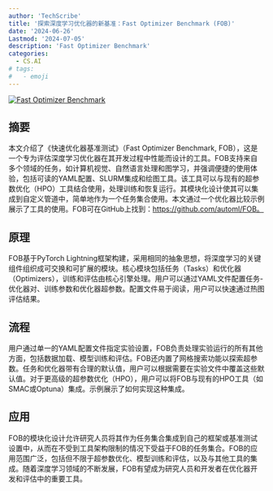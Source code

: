 ```yaml
---
author: 'TechScribe'
title: '探索深度学习优化器的新基准：Fast Optimizer Benchmark (FOB)'
date: '2024-06-26'
Lastmod: '2024-07-05'
description: 'Fast Optimizer Benchmark'
categories:
  - CS.AI
# tags:
#   - emoji
---
```


[![Fast Optimizer Benchmark](https://arxiv-research-1301205113.cos.ap-guangzhou.myqcloud.com/images/2406.18701v1.pdf_0.jpg)](https://arxiv.org/abs/2406.18701v1)

## 摘要

本文介绍了《快速优化器基准测试》（Fast Optimizer Benchmark, FOB），这是一个专为评估深度学习优化器在其开发过程中性能而设计的工具。FOB支持来自多个领域的任务，如计算机视觉、自然语言处理和图学习，并强调便捷的使用体验，包括可读的YAML配置、SLURM集成和绘图工具。该工具可以与现有的超参数优化（HPO）工具结合使用，处理训练和恢复运行。其模块化设计使其可以集成到自定义管道中，简单地作为一个任务集合使用。本文通过一个优化器比较示例展示了工具的使用。FOB可在GitHub上找到：https://github.com/automl/FOB。<!--more-->

## 原理

FOB基于PyTorch Lightning框架构建，采用相同的抽象思想，将深度学习的关键组件组织成可交换和可扩展的模块。核心模块包括任务（Tasks）和优化器（Optimizers），训练和评估由核心引擎处理。用户可以通过YAML文件配置任务-优化器对、训练参数和优化器超参数。配置文件易于阅读，用户可以快速通过热图评估结果。

## 流程

用户通过单一的YAML配置文件指定实验设置，FOB负责处理实验运行的所有其他方面，包括数据加载、模型训练和评估。FOB还内置了网格搜索功能以探索超参数。任务和优化器带有合理的默认值，用户可以根据需要在实验文件中覆盖这些默认值。对于更高级的超参数优化（HPO），用户可以将FOB与现有的HPO工具（如SMAC或Optuna）集成。示例展示了如何实现这种集成。

## 应用

FOB的模块化设计允许研究人员将其作为任务集合集成到自己的框架或基准测试设置中，从而在不受到工具架构限制的情况下受益于FOB的任务集合。FOB的应用范围广泛，包括但不限于超参数优化、模型训练和评估，以及与其他工具的集成。随着深度学习领域的不断发展，FOB有望成为研究人员和开发者在优化器开发和评估中的重要工具。